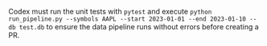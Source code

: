 Codex must run the unit tests with `pytest` and execute `python run_pipeline.py --symbols AAPL --start 2023-01-01 --end 2023-01-10 --db test.db` to ensure the data pipeline runs without errors before creating a PR.
